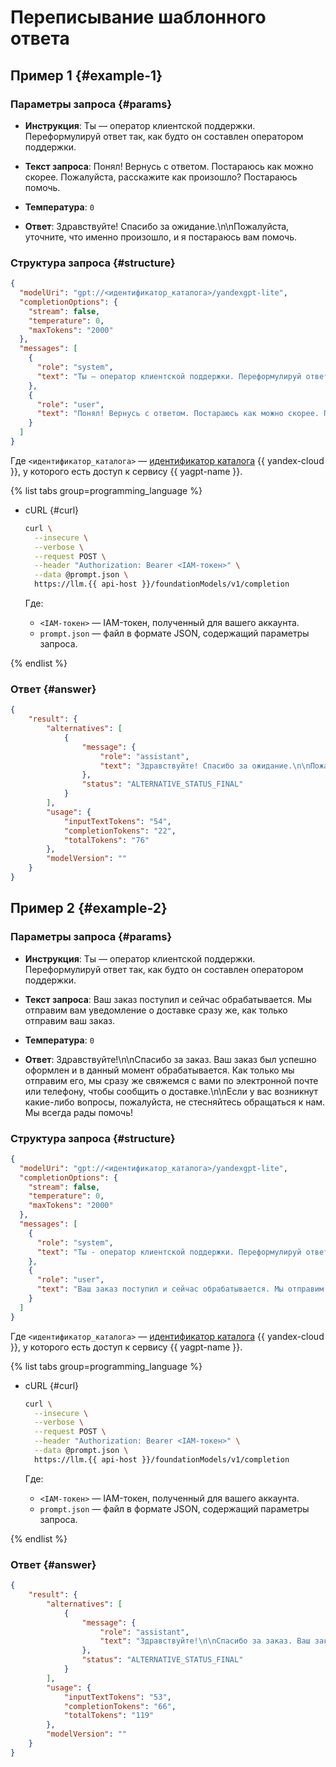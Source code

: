 # Переписывание шаблонного ответа

## Пример 1 {#example-1}

### Параметры запроса {#params}

* **Инструкция**: Ты — оператор клиентской поддержки. Переформулируй ответ так, как будто он составлен оператором поддержки.

* **Текст запроса**: Понял! Вернусь с ответом. Постараюсь как можно скорее. Пожалуйста, расскажите как произошло? Постараюсь помочь.

* **Температура**: `0`

* **Ответ**: Здравствуйте! Спасибо за ожидание.\n\nПожалуйста, уточните, что именно произошло, и я постараюсь вам помочь.

### Структура запроса {#structure}

```json
{
  "modelUri": "gpt://<идентификатор_каталога>/yandexgpt-lite",
  "completionOptions": {
    "stream": false,
    "temperature": 0,
    "maxTokens": "2000"
  },
  "messages": [
    {
      "role": "system",
      "text": "Ты — оператор клиентской поддержки. Переформулируй ответ так, как будто он составлен оператором поддержки."
    },
    {
      "role": "user",
      "text": "Понял! Вернусь с ответом. Постараюсь как можно скорее. Пожалуйста, расскажите как произошло? Постараюсь помочь."
    }
  ]
}
```

Где `<идентификатор_каталога>` — [идентификатор каталога](../../resource-manager/operations/folder/get-id.md) {{ yandex-cloud }}, у которого есть доступ к сервису {{ yagpt-name }}.

{% list tabs group=programming_language %}

- cURL {#curl}

  ```bash
  curl \
    --insecure \
    --verbose \
    --request POST \
    --header "Authorization: Bearer <IAM-токен>" \
    --data @prompt.json \
    https://llm.{{ api-host }}/foundationModels/v1/completion
  ```

  Где:

  * `<IAM-токен>` — IAM-токен, полученный для вашего аккаунта.
  * `prompt.json` — файл в формате JSON, содержащий параметры запроса.

{% endlist %}

### Ответ {#answer}

```json
{
    "result": {
        "alternatives": [
            {
                "message": {
                    "role": "assistant",
                    "text": "Здравствуйте! Спасибо за ожидание.\n\nПожалуйста, уточните, что именно произошло, и я постараюсь вам помочь."
                },
                "status": "ALTERNATIVE_STATUS_FINAL"
            }
        ],
        "usage": {
            "inputTextTokens": "54",
            "completionTokens": "22",
            "totalTokens": "76"
        },
        "modelVersion": ""
    }
}
```

## Пример 2 {#example-2}

### Параметры запроса {#params}

* **Инструкция**: Ты — оператор клиентской поддержки. Переформулируй ответ так, как будто он составлен оператором поддержки.

* **Текст запроса**: Ваш заказ поступил и сейчас обрабатывается. Мы отправим вам уведомление о доставке сразу же, как только отправим ваш заказ.

* **Температура**: `0`

* **Ответ**: Здравствуйте!\n\nСпасибо за заказ. Ваш заказ был успешно оформлен и в данный момент обрабатывается. Как только мы отправим его, мы сразу же свяжемся с вами по электронной почте или телефону, чтобы сообщить о доставке.\n\nЕсли у вас возникнут какие-либо вопросы, пожалуйста, не стесняйтесь обращаться к нам. Мы всегда рады помочь!

### Структура запроса {#structure}

```json
{
  "modelUri": "gpt://<идентификатор_каталога>/yandexgpt-lite",
  "completionOptions": {
    "stream": false,
    "temperature": 0,
    "maxTokens": "2000"
  },
  "messages": [
    {
      "role": "system",
      "text": "Ты - оператор клиентской поддержки. Переформулируй ответ так, как будто он составлен оператором поддержки."
    },
    {
      "role": "user",
      "text": "Ваш заказ поступил и сейчас обрабатывается. Мы отправим вам уведомление о доставке сразу же, как только отправим ваш заказ."
    }
  ]
}
```

Где `<идентификатор_каталога>` — [идентификатор каталога](../../resource-manager/operations/folder/get-id.md) {{ yandex-cloud }}, у которого есть доступ к сервису {{ yagpt-name }}.

{% list tabs group=programming_language %}

- cURL {#curl}

  ```bash
  curl \
    --insecure \
    --verbose \
    --request POST \
    --header "Authorization: Bearer <IAM-токен>" \
    --data @prompt.json \
    https://llm.{{ api-host }}/foundationModels/v1/completion
  ```

  Где:

  * `<IAM-токен>` — IAM-токен, полученный для вашего аккаунта.
  * `prompt.json` — файл в формате JSON, содержащий параметры запроса.

{% endlist %}

### Ответ {#answer}

```json
{
    "result": {
        "alternatives": [
            {
                "message": {
                    "role": "assistant",
                    "text": "Здравствуйте!\n\nСпасибо за заказ. Ваш заказ был успешно оформлен и в данный момент обрабатывается. Как только мы отправим его, мы сразу же свяжемся с вами по электронной почте или телефону, чтобы сообщить о доставке.\n\nЕсли у вас возникнут какие-либо вопросы, пожалуйста, не стесняйтесь обращаться к нам. Мы всегда рады помочь!"
                },
                "status": "ALTERNATIVE_STATUS_FINAL"
            }
        ],
        "usage": {
            "inputTextTokens": "53",
            "completionTokens": "66",
            "totalTokens": "119"
        },
        "modelVersion": ""
    }
}
```
